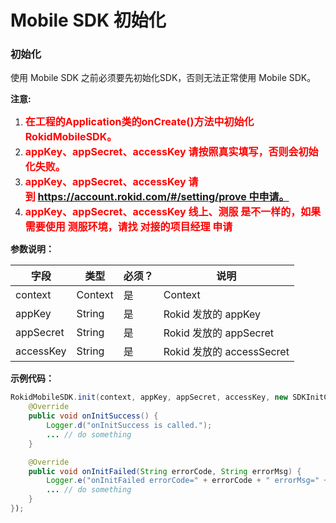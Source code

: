 # Mobile SDK 初始化

### 初始化

使用 Mobile SDK 之前必须要先初始化SDK，否则无法正常使用 Mobile SDK。

**注意:**

1. **<font color=red size=3>在工程的Application类的onCreate()方法中初始化RokidMobileSDK。</font>**
2. **<font color=red size=3>appKey、appSecret、accessKey 请按照真实填写，否则会初始化失败。</font>**
3. **<font color=red size=3>appKey、appSecret、accessKey 请到 https://account.rokid.com/#/setting/prove 中申请。</font>**
4. **<font color=red size=3>appKey、appSecret、accessKey 线上、测服 是不一样的，如果需要使用 测服环境，请找 对接的项目经理 申请</font>**

**参数说明：**

| 字段        | 类型    | 必须？| 说明 |
| ---------  | --------- | --- | --- |
| context | Context| 是 | Context |
| appKey | String | 是 | Rokid 发放的 appKey |
| appSecret | String | 是 | Rokid 发放的 appSecret |
| accessKey | String | 是 | Rokid 发放的 accessSecret |

**示例代码：**

```Java
RokidMobileSDK.init(context, appKey, appSecret, accessKey, new SDKInitCompletedCallback) {
    @Override
    public void onInitSuccess() {
        Logger.d("onInitSuccess is called.");
        ... // do something
    }

    @Override
    public void onInitFailed(String errorCode, String errorMsg) {
        Logger.e("onInitFailed errorCode=" + errorCode + " errorMsg=" + errorMsg);
        ... // do something
    }
});
```




